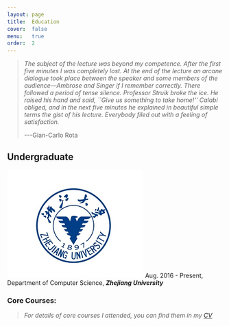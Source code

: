 ```yaml
---
layout: page
title:  Education
cover:  false
menu:   true
order:  2
---
```


> _The subject of the lecture was beyond my competence. After the 
> first five minutes I was completely lost. At the end of the lecture an arcane 
> dialogue took place between the speaker and some members of the audience&mdash;Ambrose 
> and Singer if I remember correctly. There followed a period of tense silence. 
> Professor Struik broke the ice. He raised his hand and said, ``Give us something 
> to take home!'' Calabi obliged, and in the next five minutes he explained in 
> beautiful simple terms the gist of his lecture. Everybody filed out with a 
> feeling of satisfaction._
>
> ---Gian-Carlo Rota

## Undergraduate
![My best ZJU](assets/img/zju.png) Aug. 2016 - Present, Department of Computer Science, **_Zhejiang University_**


### Core Courses:

> _For details of core courses I attended, you can find them in my [CV](cv.md)_

